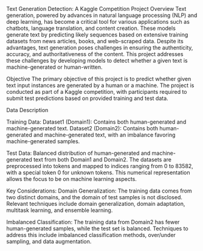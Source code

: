 
Text Generation Detection: A Kaggle Competition Project
Overview
Text generation, powered by advances in natural language processing (NLP) and deep learning, has become a critical tool for various applications such as chatbots, language translation, and content creation. These models generate text by predicting likely sequences based on extensive training datasets from news articles, books, and web-scraped data. Despite its advantages, text generation poses challenges in ensuring the authenticity, accuracy, and authoritativeness of the content. This project addresses these challenges by developing models to detect whether a given text is machine-generated or human-written.

Objective
The primary objective of this project is to predict whether given text input instances are generated by a human or a machine. The project is conducted as part of a Kaggle competition, with participants required to submit test predictions based on provided training and test data.

Data Description

Training Data:
Dataset1 (Domain1): Contains both human-generated and machine-generated text.
Dataset2 (Domain2): Contains both human-generated and machine-generated text, with an imbalance favoring machine-generated samples.

Test Data:
Balanced distribution of human-generated and machine-generated text from both Domain1 and Domain2.
The datasets are preprocessed into tokens and mapped to indices ranging from 0 to 83582, with a special token 0 for unknown tokens. This numerical representation allows the focus to be on machine learning aspects.

Key Considerations:
Domain Generalization: The training data comes from two distinct domains, and the domain of test samples is not disclosed. Relevant techniques include domain generalization, domain adaptation, multitask learning, and ensemble learning.

Imbalanced Classification: 
The training data from Domain2 has fewer human-generated samples, while the test set is balanced. Techniques to address this include imbalanced classification methods, over/under sampling, and data augmentation.


